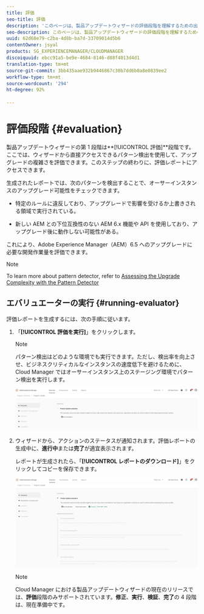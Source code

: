 ```yaml
---
title: 評価
seo-title: 評価
description: 'このページは、製品アップデートウィザードの評価段階を理解するための出発点となります。 '
seo-description: このページは、製品アップデートウィザードの評価段階を理解するための出発点となります。
uuid: 62d68e79-c2ba-4d8b-ba7d-33709014d5b6
contentOwner: jsyal
products: SG_EXPERIENCEMANAGER/CLOUDMANAGER
discoiquuid: ebcc91a5-be9e-4684-8146-d88f4013d4d1
translation-type: tm+mt
source-git-commit: 3bb435aae932b9446867c30b7dd6b0a8e0839ee2
workflow-type: tm+mt
source-wordcount: '294'
ht-degree: 92%

---
```



# 評価段階 {#evaluation}

製品アップデートウィザードの第 1 段階は&#x200B;**[!UICONTROL 評価]**段階です。
ここでは、ウィザードから直接アクセスできるパターン検出を使用して、アップグレードの複雑さを評価できます。このステップの終わりに、評価レポートにアクセスできます。

生成されたレポートでは、次のパターンを検出することで、オーサーインスタンスのアップグレード可能性をチェックできます。

* 特定のルールに違反しており、アップグレードで影響を受けるか上書きされる領域で実行されている。

* 新しい AEM との下位互換性のない AEM 6.x 機能や API を使用しており、アップグレード後に動作しない可能性がある。

これにより、Adobe Experience Manager（AEM）6.5 へのアップグレードに必要な開発作業量を評価できます。

>[!NOTE]
>
>To learn more about pattern detector, refer to [Assessing the Upgrade Complexity with the Pattern Detector](https://helpx.adobe.com/experience-manager/6-4/sites/deploying/using/pattern-detector.html)

## エバリュエーターの実行 {#running-evaluator}

評価レポートを生成するには、次の手順に従います。

1. 「**[!UICONTROL 評価を実行]**」をクリックします。

   >[!NOTE]
   >パターン検出はどのような環境でも実行できます。ただし、検出率を向上させ、ビジネスクリティカルなインスタンスの速度低下を避けるために、Cloud Manager ではオーサーインスタンス上のステージング環境でパターン検出を実行します。

   ![](assets/Run-Evaluation.png)

1. ウィザードから、アクションのステータスが通知されます。評価レポートの生成中に、**進行中**&#x200B;または&#x200B;**完了**&#x200B;が適宜表示されます。

   レポートが生成されたら、「**[!UICONTROL レポートのダウンロード]**」をクリックしてコピーを保存できます。

   ![](assets/Evaluation-1.png)


   >[!NOTE]
   >
   >Cloud Manager における製品アップデートウィザードの現在のリリースでは、**評価**&#x200B;段階のみサポートされています。**修正**、**実行**、**検証**、**完了**&#x200B;の 4 段階は、現在準備中です。
